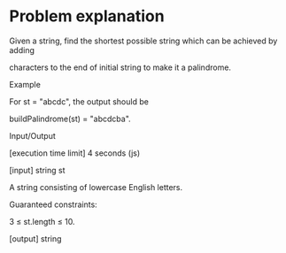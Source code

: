 # Problem explanation
Given a string, find the shortest possible string which can be achieved by adding 

characters to the end of initial string to make it a palindrome.

Example

For st = "abcdc", the output should be

buildPalindrome(st) = "abcdcba".

Input/Output

[execution time limit] 4 seconds (js)

[input] string st

A string consisting of lowercase English letters.

Guaranteed constraints:

3 ≤ st.length ≤ 10.

[output] string